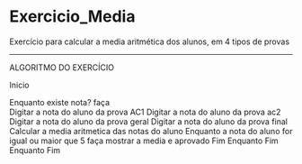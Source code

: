 # Exercicio_Media
Exercício para calcular a media aritmética dos alunos, em 4 tipos de provas
_________________________________________________________________________________________

ALGORITMO DO EXERCÍCIO

Inicio

Enquanto existe nota? faça    
   Digitar a nota do aluno da prova AC1
   Digitar a nota do aluno da prova ac2
   Digitar a nota do aluno da prova geral
   Digitar a nota do aluno da prova final
      Calcular a media aritmetica das notas do aluno
       Enquanto a nota do aluno for igual ou maior que 5 faça
        mostrar a media e aprovado
    Fim Enquanto
  Fim Enquanto
Fim

